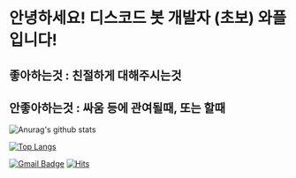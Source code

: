 # 안녕하세요! 디스코드 봇 개발자 (초보) 와플입니다!

## 좋아하는것 : 친절하게 대해주시는것

## 안좋아하는것 : 싸움 등에 관여될때, 또는 할때

![Anurag's github stats](https://github-readme-stats.vercel.app/api?username=kyjkyj080115&show_icons=true&theme=tokyonight)

[![Top Langs](https://github-readme-stats.vercel.app/api/top-langs/?username=kyjkyj080115&langs_count=8)](https://github.com/anuraghazra/github-readme-stats)

[![Gmail Badge](https://img.shields.io/badge/Gmail-d14836?style=flat-square&logo=Gmail&logoColor=white&link=mailto:snugyun01@gmail.com)](mailto:kyjkyj01150115@gmail.com)
[![Hits](https://hits.seeyoufarm.com/api/count/incr/badge.svg?url=https%3A%2F%2Fgithub.com%2Fkyjkyj080115&count_bg=%2379C83D&title_bg=%23555555&icon=&icon_color=%23E7E7E7&title=hits&edge_flat=false)](https://hits.seeyoufarm.com)
